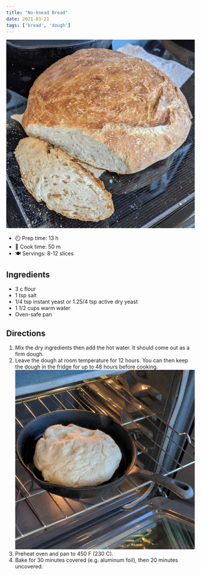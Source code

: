 ```yaml
---
title: "No-knead Bread"
date: 2021-03-21
tags: ['bread', 'dough']
---
```


![Finished bread](/recipes/pix/no-knead-bread-1.webp)

- ⏲️ Prep time: 13 h
- 🍳 Cook time: 50 m
- 🍽️ Servings: 8-12 slices

## Ingredients

- 3 c flour
- 1 tsp salt
- 1/4 tsp instant yeast or 1.25/4 tsp active dry yeast
- 1 1/2 cups warm water
- Oven-safe pan

## Directions

1. Mix the dry ingredients then add the hot water. It should come out as a firm dough.
2. Leave the dough at room temperature for 12 hours. You can then keep the dough in the fridge for up to 48 hours before cooking.
    ![Before baking](/recipes/pix/no-knead-bread-2.webp)
3. Preheat oven and pan to 450 F (230 C).
4. Bake for 30 minutes covered (e.g. aluminum foil), then 20 minutes uncovered.

